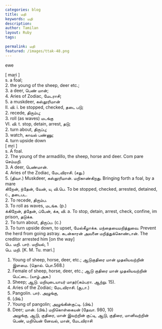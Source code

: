```yaml
---
categories: blog
title: மறி
keywords: மறி
description: 
author: Tamilan
layout: Ruby
tags: 
 
permalink: மறி
featured: /images/ttak-48.png
---
```

  
ewe  
  
[ maṟi ]  
s. a foal;   
2. the young of the sheep, deer etc.;   
3. a deer, பெண் மான்;   
4. Aries of Zodiac, மேடராசி;   
5. a muskdeer, கஸ்தூரிமான்  
II. வி. i. be stopped, checked, தடை படு;   
2. recede, திரும்பு;   
3. roll (as waves) மடங்கு  
VI. வி. t. stop, detain, arrest, தடு;   
2. turn about, திருப்பு;   
3. watch, காவல் பண்ணு;   
4. turn upside down  
[ mṟi ]  
s. A foal.   
2. The young of the armadillo, the sheep, horse and deer. Com pare செம்மறி.   
3. A deer, பெண்மான்.   
4. Aries of the Zodiac, மேடவிராசி. (சது.)   
5. (திவா.) Muskdeer, கஸ்தூரிமான். மறிகாண்கிறது. Bringing forth a foal, by a mare  
கிறேன், ந்தேன், வேன், ய, வி.பெ. To be stopped, checked, arrested, detained, c., தடைபட.   
2. To recede, திரும்ப.   
3. To roll as waves, மடங்க. (p.)  
க்கிறேன், த்தேன், ப்பேன், க்க, வி. a. To stop, detain, arrest, check, confine, im prison, தடுக்க.   
2. To turn about, திருப்ப. (c.)   
3. To turn upside down, to upset, மேல்கீழாக்க. மந்தையைமறித்துவை. Prevent the herd from going astray. கடன்காரன் அவனை மறித்துக்கொண்டான். The creditor arrested him [on the way]  
பெ. மறி. பார். மறியல், 1  
பெ. மறி. [K. M. Tu. mari.]  
1. Young of sheep, horse, deer, etc.; ஆடுகுதிரை மான் முதலியவற்றின் இளமை. (தொல். பொ.568.)   
2. Female of sheep, horse, deer, etc.; ஆடு குதிரை மான் முதலியவற்றின் பெட்டை. (யாழ்.அக.)   
3. Sheep; ஆடு. மறியுடையாயர் மாதர்(கம்பரா. ஆற்று. 15).   
4. Aries of the Zodiac; மேடவிராசி. (சூடா.)   
5. Pangolin. பார். அழுங்கு,  
1. (பிங்.)   
6. Young of pangolin; அழுங்கின்குட்டி. (பிங்.)   
7. Deer; மான். (பிங்.) மறிகொள்கையன் (தேவா. 980, 10)  
அழுங்கு, ஆடு, குதிரை, மான் இவற்றின் குட்டி, ஆடு, குதிரை, மானிவற்றின் பெண், மறியென் னேவல், மான், மேடவிராசி